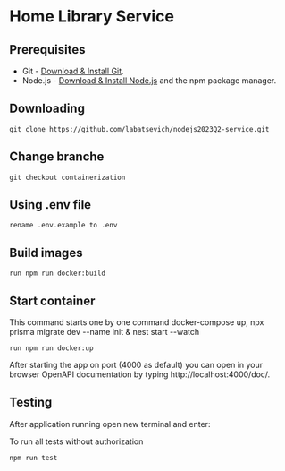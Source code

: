 # Home Library Service

## Prerequisites

- Git - [Download & Install Git](https://git-scm.com/downloads).
- Node.js - [Download & Install Node.js](https://nodejs.org/en/download/) and the npm package manager.

## Downloading

```
git clone https://github.com/labatsevich/nodejs2023Q2-service.git
```

## Change branche

```
git checkout containerization
```

## Using .env file

```
rename .env.example to .env
```

## Build images

```
run npm run docker:build
```

## Start container

This command starts one by one command docker-compose up, npx prisma migrate dev --name init & nest start --watch

```
run npm run docker:up
```

After starting the app on port (4000 as default) you can open
in your browser OpenAPI documentation by typing http://localhost:4000/doc/.
## Testing

After application running open new terminal and enter:

To run all tests without authorization

```
npm run test
```